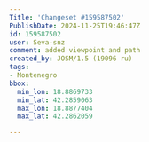 ```yaml
---
Title: 'Changeset #159587502'
PublishDate: 2024-11-25T19:46:47Z
id: 159587502
user: Seva-snz
comment: added viewpoint and path
created_by: JOSM/1.5 (19096 ru)
tags:
- Montenegro
bbox:
  min_lon: 18.8869733
  min_lat: 42.2859063
  max_lon: 18.8877404
  max_lat: 42.2862059

---
```


